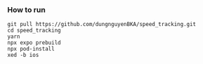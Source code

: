 ### How to run

```
git pull https://github.com/dungnguyenBKA/speed_tracking.git
cd speed_tracking
yarn
npx expo prebuild
npx pod-install
xed -b ios
```
